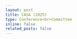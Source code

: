 ```yaml
---
layout: post
title: CASA (2025)
type: Conference<br>Committee
inline: false
related_posts: false
---
```

